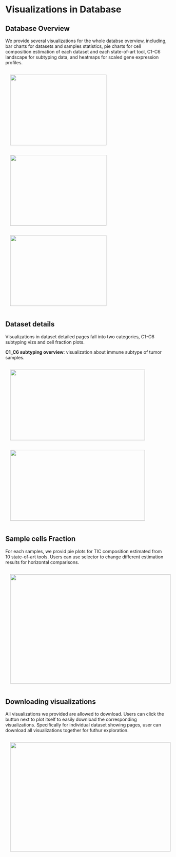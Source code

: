 # Visualizations in Database

## Database Overview

We provide several visualizations for the whole databse overview, including, bar charts for datasets and samples statistics, pie charts for cell composition estimation of each dataset and each state-of-art tool, C1-C6 landscape for subtyping data, and heatmaps for scaled gene expression profiles.

<img src="../data/image/tutorial/database-viz1.png" style="width:300px; height: 220px; margin: 15px;">
<img src="../data/image/tutorial/database-viz2.png" style="width:300px; height: 220px; margin: 15px;">
<img src="../data/image/tutorial/database-viz3.png" style="width:300px; height: 220px; margin: 15px;">

## Dataset details

Visualizations in dataset detailed pages fall into two categories, C1-C6 subtyping vizs and cell fraction plots.

**C1_C6 subtyping overview**: visualization about immune subtype of tumor samples.

<img src="../data/image/tutorial/5-2ppt.png" style="width:420px; height: 220px; margin: 15px;">
<img src="../data/image/tutorial/5-4ppt.png" style="width:420px; height: 220px; margin: 15px;">


## Sample cells Fraction

For each samples, we provid pie plots for TIC composition estimated from 10 state-of-art tools. Users can use selector to change different estimation results for horizontal comparisons.

<img src="../data/image/tutorial/sample-viz.png"  style="width: 500px; height: 340px; margin: 15px;">

## Downloading visualizations

All visualizations we provided are allowed to download. Users can click the button next to plot itself to easily download the corresponding visualizations. Specifically for individual dataset showing pages, user can download all visualizations together for futhur exploration.</p>

<img src="../data/image/tutorial/6-1ppt.png"  style="width: 500px; height: 340px; margin: 15px;">
